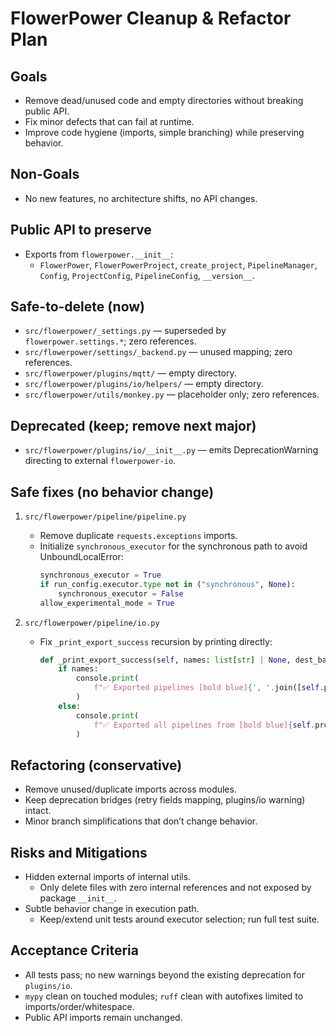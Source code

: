 # FlowerPower Cleanup & Refactor Plan

## Goals
- Remove dead/unused code and empty directories without breaking public API.
- Fix minor defects that can fail at runtime.
- Improve code hygiene (imports, simple branching) while preserving behavior.

## Non-Goals
- No new features, no architecture shifts, no API changes.

## Public API to preserve
- Exports from `flowerpower.__init__`:
  - `FlowerPower`, `FlowerPowerProject`, `create_project`, `PipelineManager`, `Config`, `ProjectConfig`, `PipelineConfig`, `__version__`.

## Safe-to-delete (now)
- `src/flowerpower/_settings.py` — superseded by `flowerpower.settings.*`; zero references.
- `src/flowerpower/settings/_backend.py` — unused mapping; zero references.
- `src/flowerpower/plugins/mqtt/` — empty directory.
- `src/flowerpower/plugins/io/helpers/` — empty directory.
- `src/flowerpower/utils/monkey.py` — placeholder only; zero references.

## Deprecated (keep; remove next major)
- `src/flowerpower/plugins/io/__init__.py` — emits DeprecationWarning directing to external `flowerpower-io`.

## Safe fixes (no behavior change)
1) `src/flowerpower/pipeline/pipeline.py`
   - Remove duplicate `requests.exceptions` imports.
   - Initialize `synchronous_executor` for the synchronous path to avoid UnboundLocalError:
     ```python
     synchronous_executor = True
     if run_config.executor.type not in ("synchronous", None):
         synchronous_executor = False
     allow_experimental_mode = True
     ```

2) `src/flowerpower/pipeline/io.py`
   - Fix `_print_export_success` recursion by printing directly:
     ```python
     def _print_export_success(self, names: list[str] | None, dest_base_dir: str) -> None:
         if names:
             console.print(
                 f"✅ Exported pipelines [bold blue]{', '.join([self.project_cfg.name + '.' + n for n in names])}[/bold blue] to [green]{dest_base_dir}[/green]"
             )
         else:
             console.print(
                 f"✅ Exported all pipelines from [bold blue]{self.project_cfg.name}[/bold blue] to [green]{dest_base_dir}[/green]"
             )
     ```

## Refactoring (conservative)
- Remove unused/duplicate imports across modules.
- Keep deprecation bridges (retry fields mapping, plugins/io warning) intact.
- Minor branch simplifications that don’t change behavior.

## Risks and Mitigations
- Hidden external imports of internal utils.
  - Only delete files with zero internal references and not exposed by package `__init__`.
- Subtle behavior change in execution path.
  - Keep/extend unit tests around executor selection; run full test suite.

## Acceptance Criteria
- All tests pass; no new warnings beyond the existing deprecation for `plugins/io`.
- `mypy` clean on touched modules; `ruff` clean with autofixes limited to imports/order/whitespace.
- Public API imports remain unchanged.
